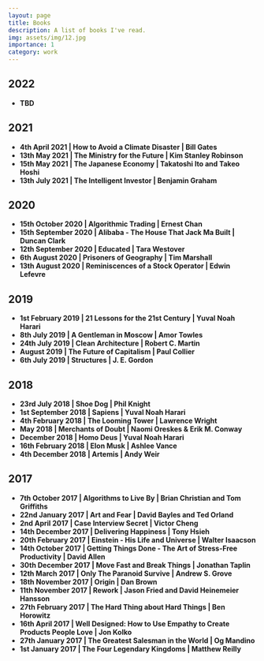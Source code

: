 ```yaml
---
layout: page
title: Books
description: A list of books I've read.
img: assets/img/12.jpg
importance: 1
category: work
---
```


## 2022

- **TBD**

## 2021

- **4th April 2021 \| How to Avoid a Climate Disaster \| Bill Gates**
- **13th May 2021 \| The Ministry for the Future \| Kim Stanley Robinson**
- **15th May 2021 \| The Japanese Economy \| Takatoshi Ito and Takeo Hoshi**
- **13th July 2021 \| The Intelligent Investor \| Benjamin Graham**

## 2020

- **15th October 2020 \| Algorithmic Trading \| Ernest Chan**
- **15th September 2020 \| Alibaba - The House That Jack Ma Built \| Duncan Clark**
- **12th September 2020 \| Educated \| Tara Westover**
- **6th August 2020 \| Prisoners of Geography \| Tim Marshall**
- **13th August 2020 \| Reminiscences of a Stock Operator \| Edwin Lefevre**

## 2019

- **1st February 2019 \| 21 Lessons for the 21st Century \| Yuval Noah Harari**
- **8th July 2019 \| A Gentleman in Moscow \| Amor Towles**
- **24th July 2019 \| Clean Architecture \| Robert C. Martin**
- **August 2019 \| The Future of Capitalism \| Paul Collier**
- **6th July 2019 \| Structures \| J. E. Gordon**

## 2018

- **23rd July 2018 \| Shoe Dog \| Phil Knight**
- **1st September 2018 \| Sapiens \| Yuval Noah Harari**
- **4th February 2018 \| The Looming Tower \| Lawrence Wright**
- **May 2018 \| Merchants of Doubt \| Naomi Oreskes & Erik M. Conway**
- **December 2018 \| Homo Deus \| Yuval Noah Harari**
- **16th February 2018 \| Elon Musk \| Ashlee Vance**
- **4th December 2018 \| Artemis \| Andy Weir**

## 2017

- **7th October 2017 \| Algorithms to Live By \| Brian Christian and Tom Griffiths**
- **22nd January 2017 \| Art and Fear \| David Bayles and Ted Orland**
- **2nd April 2017 \| Case Interview Secret \| Victor Cheng**
- **14th December 2017 \| Delivering Happiness \| Tony Hsieh**
- **20th February 2017 \| Einstein - His Life and Universe \| Walter Isaacson**
- **14th October 2017 \| Getting Things Done - The Art of Stress-Free Productivity \| David Allen**
- **30th December 2017 \| Move Fast and Break Things \| Jonathan Taplin**
- **12th March 2017 \| Only The Paranoid Survive \| Andrew S. Grove**
- **18th November 2017 \| Origin \| Dan Brown**
- **11th November 2017 \| Rework \| Jason Fried and David Heinemeier Hansson**
- **27th February 2017 \| The Hard Thing about Hard Things \| Ben Horowitz**
- **16th April 2017 \| Well Designed: How to Use Empathy to Create Products People Love \| Jon Kolko**
- **27th January 2017 \| The Greatest Salesman in the World \| Og Mandino**
- **1st January 2017 \| The Four Legendary Kingdoms \| Matthew Reilly**
